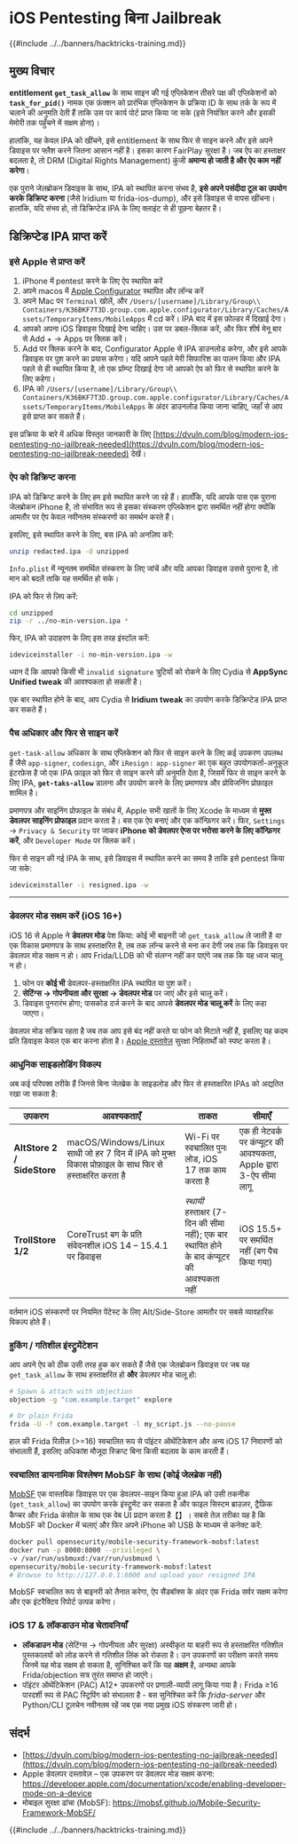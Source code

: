 # iOS Pentesting बिना Jailbreak

{{#include ../../banners/hacktricks-training.md}}

## मुख्य विचार

**entitlement `get_task_allow`** के साथ साइन की गई एप्लिकेशन तीसरे पक्ष की एप्लिकेशनों को **`task_for_pid()`** नामक एक फ़ंक्शन को प्रारंभिक एप्लिकेशन के प्रक्रिया ID के साथ तर्क के रूप में चलाने की अनुमति देती हैं ताकि उस पर कार्य पोर्ट प्राप्त किया जा सके (इसे नियंत्रित करने और इसकी मेमोरी तक पहुँचने में सक्षम होना)।

हालांकि, यह केवल IPA को खींचने, इसे entitlement के साथ फिर से साइन करने और इसे अपने डिवाइस पर फ्लैश करने जितना आसान नहीं है। इसका कारण FairPlay सुरक्षा है। जब ऐप का हस्ताक्षर बदलता है, तो DRM (Digital Rights Management) कुंजी **अमान्य हो जाती है और ऐप काम नहीं करेगा**।

एक पुराने जेलब्रोकन डिवाइस के साथ, IPA को स्थापित करना संभव है, **इसे अपने पसंदीदा टूल का उपयोग करके डिक्रिप्ट करना** (जैसे Iridium या frida-ios-dump), और इसे डिवाइस से वापस खींचना। हालांकि, यदि संभव हो, तो डिक्रिप्टेड IPA के लिए क्लाइंट से ही पूछना बेहतर है।

## डिक्रिप्टेड IPA प्राप्त करें

### इसे Apple से प्राप्त करें

1. iPhone में pentest करने के लिए ऐप स्थापित करें
2. अपने macos में [Apple Configurator](https://apps.apple.com/au/app/apple-configurator/id1037126344?mt=12) स्थापित और लॉन्च करें
3. अपने Mac पर `Terminal` खोलें, और `/Users/[username]/Library/Group\\ Containers/K36BKF7T3D.group.com.apple.configurator/Library/Caches/Assets/TemporaryItems/MobileApps` में cd करें। IPA बाद में इस फ़ोल्डर में दिखाई देगा।
4. आपको अपना iOS डिवाइस दिखाई देना चाहिए। उस पर डबल-क्लिक करें, और फिर शीर्ष मेनू बार से Add + → Apps पर क्लिक करें।
5. Add पर क्लिक करने के बाद, Configurator Apple से IPA डाउनलोड करेगा, और इसे आपके डिवाइस पर पुश करने का प्रयास करेगा। यदि आपने पहले मेरी सिफारिश का पालन किया और IPA पहले से ही स्थापित किया है, तो एक प्रॉम्प्ट दिखाई देगा जो आपको ऐप को फिर से स्थापित करने के लिए कहेगा।
6. IPA को `/Users/[username]/Library/Group\\ Containers/K36BKF7T3D.group.com.apple.configurator/Library/Caches/Assets/TemporaryItems/MobileApps` के अंदर डाउनलोड किया जाना चाहिए, जहाँ से आप इसे प्राप्त कर सकते हैं।

इस प्रक्रिया के बारे में अधिक विस्तृत जानकारी के लिए [https://dvuln.com/blog/modern-ios-pentesting-no-jailbreak-needed](https://dvuln.com/blog/modern-ios-pentesting-no-jailbreak-needed) देखें।

### ऐप को डिक्रिप्ट करना

IPA को डिक्रिप्ट करने के लिए हम इसे स्थापित करने जा रहे हैं। हालाँकि, यदि आपके पास एक पुराना जेलब्रोकन iPhone है, तो संभावित रूप से इसका संस्करण एप्लिकेशन द्वारा समर्थित नहीं होगा क्योंकि आमतौर पर ऐप केवल नवीनतम संस्करणों का समर्थन करते हैं।

इसलिए, इसे स्थापित करने के लिए, बस IPA को अनज़िप करें:
```bash
unzip redacted.ipa -d unzipped
```
`Info.plist` में न्यूनतम समर्थित संस्करण के लिए जांचें और यदि आपका डिवाइस उससे पुराना है, तो मान को बदलें ताकि यह समर्थित हो सके।

IPA को फिर से ज़िप करें:
```bash
cd unzipped
zip -r ../no-min-version.ipa *
```
फिर, IPA को उदाहरण के लिए इस तरह इंस्टॉल करें:
```bash
ideviceinstaller -i no-min-version.ipa -w
```
ध्यान दें कि आपको किसी भी `invalid signature` त्रुटियों को रोकने के लिए Cydia से **AppSync Unified tweak** की आवश्यकता हो सकती है।

एक बार स्थापित होने के बाद, आप Cydia से **Iridium tweak** का उपयोग करके डिक्रिप्टेड IPA प्राप्त कर सकते हैं।

### पैच अधिकार और फिर से साइन करें

`get-task-allow` अधिकार के साथ एप्लिकेशन को फिर से साइन करने के लिए कई उपकरण उपलब्ध हैं जैसे `app-signer`, `codesign`, और `iResign`। `app-signer` का एक बहुत उपयोगकर्ता-अनुकूल इंटरफ़ेस है जो एक IPA फ़ाइल को फिर से साइन करने की अनुमति देता है, जिसमें फिर से साइन करने के लिए IPA, **`get-taks-allow`** डालना और उपयोग करने के लिए प्रमाणपत्र और प्रोविजनिंग प्रोफ़ाइल शामिल है।

प्रमाणपत्र और साइनिंग प्रोफाइल के संबंध में, Apple सभी खातों के लिए Xcode के माध्यम से **मुफ्त डेवलपर साइनिंग प्रोफाइल** प्रदान करता है। बस एक ऐप बनाएं और एक कॉन्फ़िगर करें। फिर, `Settings` → `Privacy & Security` पर जाकर **iPhone को डेवलपर ऐप्स पर भरोसा करने के लिए कॉन्फ़िगर करें**, और `Developer Mode` पर क्लिक करें।

फिर से साइन की गई IPA के साथ, इसे डिवाइस में स्थापित करने का समय है ताकि इसे pentest किया जा सके:
```bash
ideviceinstaller -i resigned.ipa -w
```
---

### डेवलपर मोड सक्षम करें (iOS 16+)

iOS 16 से Apple ने **डेवलपर मोड** पेश किया: कोई भी बाइनरी जो `get_task_allow` ले जाती है *या* एक विकास प्रमाणपत्र के साथ हस्ताक्षरित है, तब तक लॉन्च करने से मना कर देगी जब तक कि डिवाइस पर डेवलपर मोड सक्षम न हो। आप Frida/LLDB को भी संलग्न नहीं कर पाएंगे जब तक कि यह ध्वज चालू न हो।

1. फोन पर **कोई भी** डेवलपर-हस्ताक्षरित IPA स्थापित या पुश करें।
2. **सेटिंग्स → गोपनीयता और सुरक्षा → डेवलपर मोड** पर जाएं और इसे चालू करें।
3. डिवाइस पुनरारंभ होगा; पासकोड दर्ज करने के बाद आपसे **डेवलपर मोड चालू करें** के लिए कहा जाएगा।

डेवलपर मोड सक्रिय रहता है जब तक आप इसे बंद नहीं करते या फोन को मिटाते नहीं हैं, इसलिए यह कदम प्रति डिवाइस केवल एक बार करना होता है। [Apple दस्तावेज़](https://developer.apple.com/documentation/xcode/enabling-developer-mode-on-a-device) सुरक्षा निहितार्थों को स्पष्ट करता है।

### आधुनिक साइडलोडिंग विकल्प

अब कई परिपक्व तरीके हैं जिनसे बिना जेलब्रेक के साइडलोड और फिर से हस्ताक्षरित IPAs को अद्यतित रखा जा सकता है:

| उपकरण | आवश्यकताएँ | ताकत | सीमाएँ |
|------|--------------|-----------|-------------|
| **AltStore 2 / SideStore** | macOS/Windows/Linux साथी जो हर 7 दिन में IPA को मुफ्त विकास प्रोफ़ाइल के साथ फिर से हस्ताक्षरित करता है | Wi-Fi पर स्वचालित पुनः लोड, iOS 17 तक काम करता है | एक ही नेटवर्क पर कंप्यूटर की आवश्यकता, Apple द्वारा 3-ऐप सीमा लागू |
| **TrollStore 1/2** | CoreTrust बग के प्रति संवेदनशील iOS 14 – 15.4.1 पर डिवाइस | *स्थायी* हस्ताक्षर (7-दिन की सीमा नहीं); एक बार स्थापित होने के बाद कंप्यूटर की आवश्यकता नहीं | iOS 15.5+ पर समर्थित नहीं (बग पैच किया गया) |

वर्तमान iOS संस्करणों पर नियमित पेंटेस्ट के लिए Alt/Side-Store आमतौर पर सबसे व्यावहारिक विकल्प होते हैं।

### हुकिंग / गतिशील इंस्ट्रुमेंटेशन

आप अपने ऐप को ठीक उसी तरह हुक कर सकते हैं जैसे एक जेलब्रोकन डिवाइस पर जब यह `get_task_allow` के साथ हस्ताक्षरित हो **और** डेवलपर मोड चालू हो:
```bash
# Spawn & attach with objection
objection -g "com.example.target" explore

# Or plain Frida
frida -U -f com.example.target -l my_script.js --no-pause
```
हाल की Frida रिलीज़ (>=16) स्वचालित रूप से पॉइंटर ऑथेंटिकेशन और अन्य iOS 17 निवारणों को संभालती हैं, इसलिए अधिकांश मौजूदा स्क्रिप्ट बिना किसी बदलाव के काम करती हैं।

### स्वचालित डायनामिक विश्लेषण MobSF के साथ (कोई जेलब्रेक नहीं)

[MobSF](https://mobsf.github.io/Mobile-Security-Framework-MobSF/) एक वास्तविक डिवाइस पर एक डेवलपर-साइन किया हुआ IPA को उसी तकनीक (`get_task_allow`) का उपयोग करके इंस्ट्रूमेंट कर सकता है और फाइल सिस्टम ब्राउज़र, ट्रैफ़िक कैप्चर और Frida कंसोल के साथ एक वेब UI प्रदान करता है【】। सबसे तेज़ तरीका यह है कि MobSF को Docker में चलाएं और फिर अपने iPhone को USB के माध्यम से कनेक्ट करें:
```bash
docker pull opensecurity/mobile-security-framework-mobsf:latest
docker run -p 8000:8000 --privileged \
-v /var/run/usbmuxd:/var/run/usbmuxd \
opensecurity/mobile-security-framework-mobsf:latest
# Browse to http://127.0.0.1:8000 and upload your resigned IPA
```
MobSF स्वचालित रूप से बाइनरी को तैनात करेगा, ऐप सैंडबॉक्स के अंदर एक Frida सर्वर सक्षम करेगा और एक इंटरैक्टिव रिपोर्ट उत्पन्न करेगा।

### iOS 17 & लॉकडाउन मोड चेतावनियाँ

* **लॉकडाउन मोड** (सेटिंग्स → गोपनीयता और सुरक्षा) अस्वीकृत या बाहरी रूप से हस्ताक्षरित गतिशील पुस्तकालयों को लोड करने से गतिशील लिंक को रोकता है। उन उपकरणों का परीक्षण करते समय जिनमें यह मोड सक्षम हो सकता है, सुनिश्चित करें कि यह **अक्षम** है, अन्यथा आपके Frida/objection सत्र तुरंत समाप्त हो जाएंगे।
* पॉइंटर ऑथेंटिकेशन (PAC) A12+ उपकरणों पर प्रणाली-व्यापी लागू किया गया है। Frida ≥16 पारदर्शी रूप से PAC स्ट्रिपिंग को संभालता है - बस सुनिश्चित करें कि *frida-server* और Python/CLI टूलचेन नवीनतम रहें जब एक नया प्रमुख iOS संस्करण जारी हो।

## संदर्भ

- [https://dvuln.com/blog/modern-ios-pentesting-no-jailbreak-needed](https://dvuln.com/blog/modern-ios-pentesting-no-jailbreak-needed)
- Apple डेवलपर दस्तावेज़ – एक उपकरण पर डेवलपर मोड सक्षम करना: <https://developer.apple.com/documentation/xcode/enabling-developer-mode-on-a-device>
- मोबाइल सुरक्षा ढांचा (MobSF): <https://mobsf.github.io/Mobile-Security-Framework-MobSF/>

{{#include ../../banners/hacktricks-training.md}}
